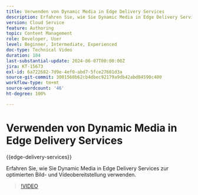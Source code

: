 ```yaml
---
title: Verwenden von Dynamic Media in Edge Delivery Services
description: Erfahren Sie, wie Sie Dynamic Media in Edge Delivery Services zur optimierten Bild- und Videobereitstellung verwenden.
version: Cloud Service
feature: Authoring
topic: Content Management
role: Developer, User
level: Beginner, Intermediate, Experienced
doc-type: Technical Video
duration: 104
last-substantial-update: 2024-06-07T00:00:00Z
jira: KT-15673
exl-id: 6a722682-7d9e-4ef0-abd7-5fce27601d3a
source-git-commit: 3001560b62cb4dbec92179a9db42abd84590c400
workflow-type: tm+mt
source-wordcount: '46'
ht-degree: 100%

---
```


# Verwenden von Dynamic Media in Edge Delivery Services

{{edge-delivery-services}}

Erfahren Sie, wie Sie Dynamic Media in Edge Delivery Services zur optimierten Bild- und Videobereitstellung verwenden.

>[!VIDEO](https://video.tv.adobe.com/v/3429593/?learn=on)
